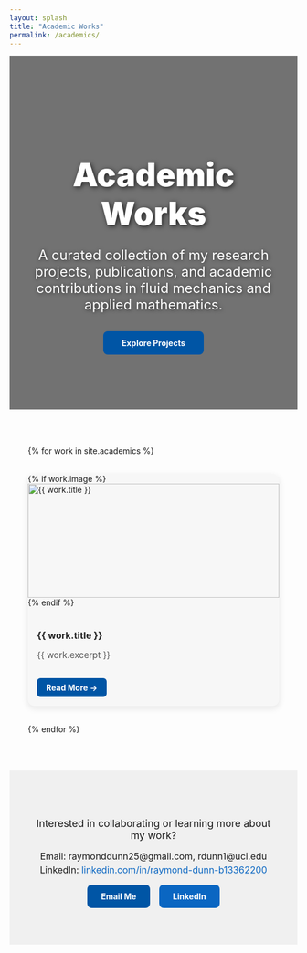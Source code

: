 ```yaml
---
layout: splash
title: "Academic Works"
permalink: /academics/
---
```


<!-- Hero Section -->
<div class="hero" style="
    position: relative;
    text-align: center;
    padding: 6rem 2rem;
    color: #fff;
    background: url('/images/fluidheader.jpg') no-repeat center center;
    background-size: cover;
">
  <!-- Stronger overlay for better readability -->
  <div style="
      position: absolute;
      top: 0;
      left: 0;
      width: 100%;
      height: 100%;
      background-color: rgba(0, 0, 0, 0.55); /* increased from 0.35 to 0.55 */
      z-index: 1;
  "></div>

  <!-- Hero content -->
  <div style="position: relative; z-index: 2; max-width: 800px; margin: 0 auto;">
    <h1 style="
        font-size: 3.5rem; 
        margin-bottom: 1rem; 
        font-weight: 900; 
        text-shadow: 2px 2px 8px rgba(0,0,0,0.7);
    ">
      Academic Works
    </h1>
    <p style="
        font-size: 1.5rem; 
        margin-bottom: 2rem; 
        text-shadow: 1px 1px 6px rgba(0,0,0,0.6);
    ">
      A curated collection of my research projects, publications, and academic contributions in fluid mechanics and applied mathematics.
    </p>
    <a href="#projects" style="
        display: inline-block;
        padding: 0.75rem 2rem;
        background-color: #0055a5;
        color: #fff;
        border-radius: 8px;
        text-decoration: none;
        font-weight: bold;
        transition: background-color 0.3s ease, transform 0.3s ease;
    " onmouseover="this.style.backgroundColor='#003f7f'; this.style.transform='scale(1.05)'" 
       onmouseout="this.style.backgroundColor='#0055a5'; this.style.transform='scale(1)'">
      Explore Projects
    </a>
  </div>
</div>

<!-- Projects Grid -->
<section id="projects" style="display:grid; grid-template-columns:repeat(auto-fit, minmax(300px, 1fr)); gap:2rem; padding:4rem 2rem;">
  {% for work in site.academics %}
  <div class="project-card" style="background:#f7f7f7; border-radius:12px; overflow:hidden; box-shadow:0 4px 12px rgba(0,0,0,0.1); transition:transform 0.25s, box-shadow 0.25s;">
    {% if work.image %}
    <a href="{{ work.url }}">
      <img src="{{ work.image }}" alt="{{ work.title }}" style="width:100%; height:200px; object-fit:cover;">
    </a>
    {% endif %}
    <div style="padding:1rem;">
      <h3 style="margin-bottom:0.5rem;">
        <a href="{{ work.url }}" style="text-decoration:none; color:#222;">{{ work.title }}</a>
      </h3>
      <p style="font-size:0.95rem; color:#555;">{{ work.excerpt }}</p>
      <a href="{{ work.url }}" class="read-more-btn" style="display:inline-block; margin-top:1rem; padding:0.5rem 1rem; background:#0055a5; color:#fff; border-radius:6px; text-decoration:none; font-weight:bold; transition:background 0.25s;">
        Read More →
      </a>
    </div>
  </div>
  {% endfor %}
</section>

<style>
  /* Card hover effect */
  .project-card:hover {
    transform: translateY(-6px);
    box-shadow: 0 8px 20px rgba(0, 0, 0, 0.15);
  }

  /* Button hover effect */
  .read-more-btn:hover {
    background: #003f7d; /* darker shade */
  }
</style>

<!-- Footer CTA -->
<div style="text-align:center; padding:4rem 2rem; background:#f0f0f0;">
  <p style="font-size:1.1rem; margin-bottom:1rem;">Interested in collaborating or learning more about my work?</p>
  
  <!-- Contact info -->
  <p style="font-size:1rem; margin:0.25rem 0;">Email: raymonddunn25@gmail.com,  rdunn1@uci.edu </p>
  <p style="font-size:1rem; margin:0.25rem 0;">LinkedIn: <a href="https://www.linkedin.com/in/raymond-dunn-b13362200" target="_blank" style="color:#0a66c2; text-decoration:none;">linkedin.com/in/raymond-dunn-b13362200</a></p>
  
  <!-- Optional button links -->
  <div style="display:flex; justify-content:center; gap:1rem; flex-wrap:wrap; margin-top:1rem;">
    <a href="mailto: raymonddunn25@gmail.com" style="padding:0.75rem 1.5rem; background-color:#0055a5; color:#fff; border-radius:8px; text-decoration:none; font-weight:bold;">Email Me</a>
    <a href="https://www.linkedin.com/in/raymond-dunn-b13362200" target="_blank" style="padding:0.75rem 1.5rem; background-color:#0a66c2; color:#fff; border-radius:8px; text-decoration:none; font-weight:bold;">LinkedIn</a>
  </div>
</div>

<style>
.project-card:hover {
  transform: translateY(-5px);
  box-shadow: 0 8px 20px rgba(0,0,0,0.15);
}
</style>


